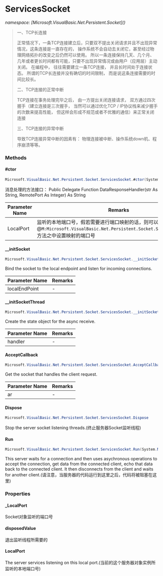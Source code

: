 ﻿# ServicesSocket
_namespace: [Microsoft.VisualBasic.Net.Persistent.Socket](<a href="#" onClick="load('/docs/Microsoft.VisualBasic.Net.Persistent.Socket/index.md')"></a>)_



> 
>  一、TCP长连接
>  
>  正常情况下，一条TCP连接建立后，只要双不提出关闭请求并且不出现异常情况，这条连接是一直存在的，
>  操作系统不会自动去关闭它，甚至经过物理网络拓扑的改变之后仍然可以使用。
>  所以一条连接保持几天、几个月、几年或者更长时间都有可能，只要不出现异常情况或由用户（应用层）主动关闭。
>  在编程中， 往往需要建立一条TCP连接， 并且长时间处于连接状态。
>  所谓的TCP长连接并没有确切的时间限制， 而是说这条连接需要的时间比较长。
>  
>  二、TCP连接的正常中断
>  
>  TCP连接在事务处理完毕之后， 由一方提出关闭连接请求， 双方通过四次握手（建立连接是三次握手， 
>  当然可以通过优化TCP / IP协议栈来减少握手的次数来提高性能， 但这样会形成不规范或者不优雅的通信）来正常关闭连接
>  
>  三、TCP连接的异常中断
>  
>  导致TCP连接异常中断的因素有： 物理连接被中断、操作系统down机、程序崩溃等等。
>  


### Methods

#### #ctor
```csharp
Microsoft.VisualBasic.Net.Persistent.Socket.ServicesSocket.#ctor(System.Int32,Microsoft.VisualBasic.Net.Abstract.ExceptionHandler)
```
消息处理的方法接口： Public Delegate Function DataResponseHandler(str As String, RemotePort As Integer) As String

|Parameter Name|Remarks|
|--------------|-------|
|LocalPort|监听的本地端口号，假若需要进行端口映射的话，则可以在@``M:Microsoft.VisualBasic.Net.Persistent.Socket.ServicesSocket.Run``方法之中设置映射的端口号|


#### __initSocket
```csharp
Microsoft.VisualBasic.Net.Persistent.Socket.ServicesSocket.__initSocket(System.Net.IPEndPoint)
```
Bind the socket to the local endpoint and listen for incoming connections.

|Parameter Name|Remarks|
|--------------|-------|
|localEndPoint|-|


#### __initSocketThread
```csharp
Microsoft.VisualBasic.Net.Persistent.Socket.ServicesSocket.__initSocketThread(System.Net.Sockets.Socket)
```
Create the state object for the async receive.

|Parameter Name|Remarks|
|--------------|-------|
|handler|-|


#### AcceptCallback
```csharp
Microsoft.VisualBasic.Net.Persistent.Socket.ServicesSocket.AcceptCallback(System.IAsyncResult)
```
Get the socket that handles the client request.

|Parameter Name|Remarks|
|--------------|-------|
|ar|-|


#### Dispose
```csharp
Microsoft.VisualBasic.Net.Persistent.Socket.ServicesSocket.Dispose
```
Stop the server socket listening threads.(终止服务器Socket监听线程)

#### Run
```csharp
Microsoft.VisualBasic.Net.Persistent.Socket.ServicesSocket.Run(System.Net.IPEndPoint)
```
This server waits for a connection and then uses asychronous operations to
 accept the connection, get data from the connected client,
 echo that data back to the connected client.
 It then disconnects from the client and waits for another client.(请注意，当服务器的代码运行到这里之后，代码将被阻塞在这里)


### Properties

#### _LocalPort
Socket对象监听的端口号
#### disposedValue
退出监听线程所需要的
#### LocalPort
The server services listening on this local port.(当前的这个服务器对象实例所监听的本地端口号)
